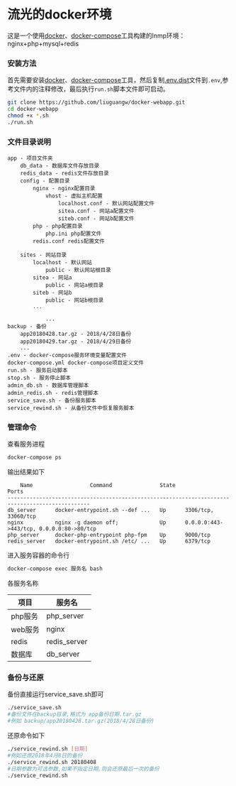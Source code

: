 # 流光的docker环境
这是一个使用[docker](https://www.docker.com/)、[docker-compose](https://github.com/docker/compose)工具构建的lnmp环境：nginx+php+mysql+redis

### 安装方法

首先需要安装[docker](https://www.docker.com/)、[docker-compose](https://github.com/docker/compose)工具，然后复制[.env.dist](.env.dist)文件到`.env`,参考文件内的注释修改，最后执行`run.sh`脚本文件即可启动。

```bash
git clone https://github.com/liuguangw/docker-webapp.git
cd docker-webapp
chmod +x *.sh
./run.sh
```

### 文件目录说明

```
app - 项目文件夹
	db_data - 数据库文件存放目录
	redis_data - redis文件存放目录
	config - 配置目录
		nginx - nginx配置目录
			vhost - 虚拟主机配置
				localhost.conf - 默认网站配置文件
				sitea.conf - 网站a配置文件
				siteb.conf - 网站b配置文件
		php - php配置目录
			php.ini php配置文件
		redis.conf redis配置文件
		
	sites - 网站目录
		localhost - 默认网站
			public - 默认网站根目录
		sitea - 网站a
			public - 网站a根目录
		siteb - 网站b
			public - 网站b根目录
		...

			...
backup - 备份
	app20180428.tar.gz - 2018/4/28日备份
	app20180429.tar.gz - 2018/4/29日备份
	...
.env - docker-compose服务环境变量配置文件
docker-compose.yml docker-compose项目定义文件
run.sh - 服务启动脚本
stop.sh - 服务停止脚本
admin_db.sh - 数据库管理脚本
admin_redis.sh - redis管理脚本
service_save.sh - 备份服务脚本
service_rewind.sh - 从备份文件中恢复服务脚本
```

### 管理命令

查看服务进程

```bash
docker-compose ps
```

输出结果如下

```
    Name                  Command               State                    Ports
------------------------------------------------------------------------------------------------
db_server      docker-entrypoint.sh --def ...   Up      3306/tcp, 33060/tcp
nginx          nginx -g daemon off;             Up      0.0.0.0:443->443/tcp, 0.0.0.0:80->80/tcp
php_server     docker-php-entrypoint php-fpm    Up      9000/tcp
redis_server   docker-entrypoint.sh /etc/ ...   Up      6379/tcp
```

进入服务容器的命令行

```bash
docker-compose exec 服务名 bash
```

各服务名称

| 项目    | 服务名        |
| ------- | ------------- |
| php服务 | php_server    |
| web服务 | nginx         |
| redis   | redis_server  |
| 数据库  | db_server     |

### 备份与还原

备份直接运行service_save.sh即可

```bash
./service_save.sh
#备份文件在backup目录,格式为 app备份日期.tar.gz
#例如 backup/app20180428.tar.gz(2018/4/28日备份)
```

还原命令如下

```bash
./service_rewind.sh [日期]
#例如还原2018年4月8日的备份
./service_rewind.sh 20180408
#日期参数为可选参数,如果不指定日期,则会还原最后一次的备份
./service_rewind.sh
```


